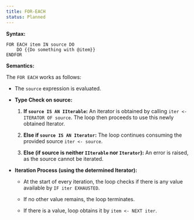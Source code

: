 ```yaml
---
title: FOR-EACH
status: Planned
---
```

**Syntax:**

```
FOR EACH item IN source DO
	DO {{Do something with @item}}
ENDFOR
```

**Semantics:**

The `FOR EACH` works as follows:

- The `source` expression is evaluated.

- **Type Check on source:**
    
    1. **If `source IS AN IIterable`:** An iterator is obtained by calling `iter <- ITERATOR OF source`. The loop then proceeds to use this newly obtained Iterator.
    
    2. **Else if `source IS AN Iterator`:** The loop continues consuming the provided source `iter <- source`.
    
    3. **Else (if source is neither `IIterable` nor `Iterator`):** An error is raised, as the source cannot be iterated.

- **Iteration Process (using the determined Iterator):**
    
    - At the start of every iteration, the loop checks if there is any value available by `IF iter EXHAUSTED`.
    
    - If no other value remains, the loop terminates.
    
    - If there is a value, loop obtains it by `item <- NEXT iter`.